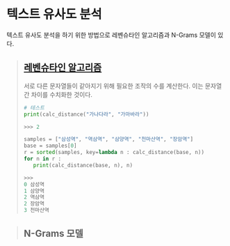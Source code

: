 # 텍스트 유사도 분석

텍스트 유사도 분석을 하기 위한 방법으로 레벤슈타인 알고리즘과 N-Grams 모델이 있다.

> ## [레벤슈타인 알고리즘](Levenshtein.py)
> 서로 다른 문자열들이 같아지기 위해 필요한 조작의 수를 계산한다. 이는 문자열간 차이를 수치화한 것이다.
>```Python
># 테스트
>print(calc_distance("가나다라", "가마바라"))
>
> >>> 2
>```
>```Python
>samples = ["삼성역", "역삼역", "삼양역", "천마산역", "장암역"]
>base = samples[0]
>r = sorted(samples, key=lambda n : calc_distance(base, n))
>for n in r :
>    print(calc_distance(base, n), n)
>
> >>>
>0 삼성역
>1 삼양역
>2 역삼역
>2 장암역
>3 천마산역
>```

> ## N-Grams 모델
>
>
>





